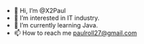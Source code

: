 - 👋 Hi, I’m @X2Paul
- 👀 I’m interested in IT industry.
- 🌱 I’m currently learning Java.
- 📫 How to reach me paulroll27@gmail.com

<!---
X2Paul/X2Paul is a ✨ special ✨ repository because its `README.md` (this file) appears on your GitHub profile.
You can click the Preview link to take a look at your changes.
--->
